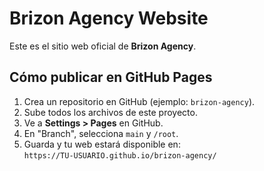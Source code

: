 # Brizon Agency Website

Este es el sitio web oficial de **Brizon Agency**.

## Cómo publicar en GitHub Pages

1. Crea un repositorio en GitHub (ejemplo: `brizon-agency`).
2. Sube todos los archivos de este proyecto.
3. Ve a **Settings > Pages** en GitHub.
4. En "Branch", selecciona `main` y `/root`.
5. Guarda y tu web estará disponible en:  
   `https://TU-USUARIO.github.io/brizon-agency/`
